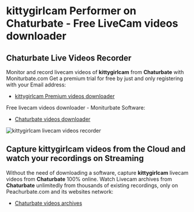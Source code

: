 # kittygirlcam Performer on Chaturbate - Free LiveCam videos downloader

## Chaturbate Live Videos Recorder

Monitor and record livecam videos of **kittygirlcam** from **Chaturbate** with Moniturbate.com
Get a premium trial for free by just and only registering with your Email address:
* [kittygirlcam Premium videos downloader](https://moniturbate.com/request-demo-licence-key.html)

Free livecam videos downloader - Moniturbate Software:
* [Chaturbate videos downloader](https://moniturbate.com/moniturbate-download-software.html)

![kittygirlcam livecam videos recorder](https://peachurnet.com/templates/moniturbate-software.png)


## Capture kittygirlcam videos from the Cloud and watch your recordings on Streaming

Without the need of downloading a software, capture **kittygirlcam** livecam videos from **Chaturbate** 100% online.
Watch Livecam archives from **Chaturbate** unlimitedly from thousands of existing recordings, only on Peachurbate.com and its websites network:
* [Chaturbate videos archives](https://peachurnet.com/)